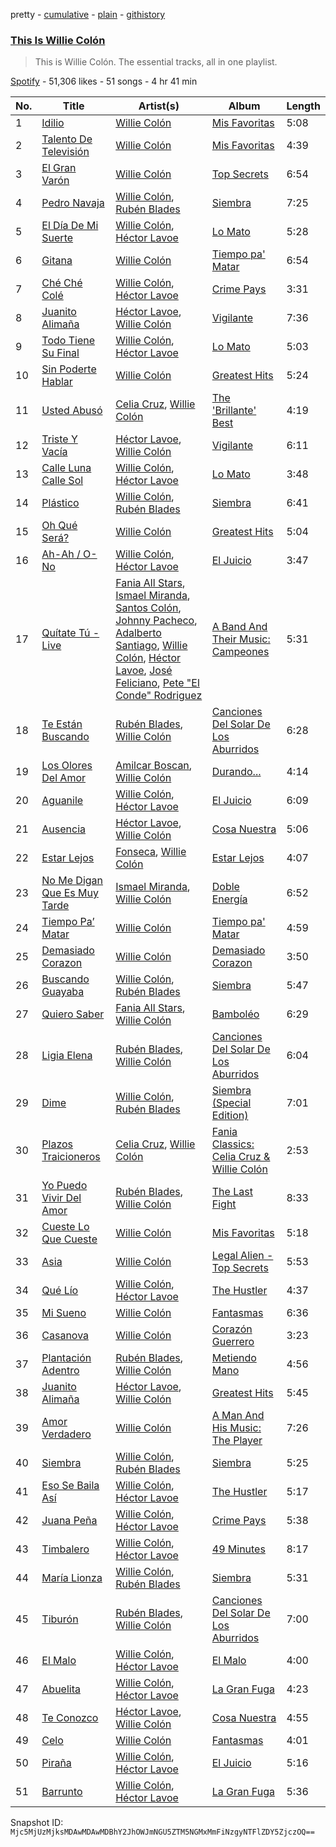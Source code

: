 pretty - [cumulative](/playlists/cumulative/37i9dQZF1DZ06evO4szWAU.md) - [plain](/playlists/plain/37i9dQZF1DZ06evO4szWAU) - [githistory](https://github.githistory.xyz/mackorone/spotify-playlist-archive/blob/main/playlists/plain/37i9dQZF1DZ06evO4szWAU)

### [This Is Willie Colón](https://open.spotify.com/playlist/37i9dQZF1DZ06evO4szWAU)

> This is Willie Colón\. The essential tracks, all in one playlist.

[Spotify](https://open.spotify.com/user/spotify) - 51,306 likes - 51 songs - 4 hr 41 min

| No. | Title | Artist(s) | Album | Length |
|---|---|---|---|---|
| 1 | [Idilio](https://open.spotify.com/track/6VQ2fI8goSX8mpSvytXkXR) | [Willie Colón](https://open.spotify.com/artist/7x5Slu7yTE5icZjNsc3OzW) | [Mis Favoritas](https://open.spotify.com/album/44rPp1bnN1eL9ld3QE1t9c) | 5:08 |
| 2 | [Talento De Televisión](https://open.spotify.com/track/3fRIuTih8bzc0vtY9fHhvF) | [Willie Colón](https://open.spotify.com/artist/7x5Slu7yTE5icZjNsc3OzW) | [Mis Favoritas](https://open.spotify.com/album/44rPp1bnN1eL9ld3QE1t9c) | 4:39 |
| 3 | [El Gran Varón](https://open.spotify.com/track/5XWfwjzFNl2pTB737fx7qr) | [Willie Colón](https://open.spotify.com/artist/7x5Slu7yTE5icZjNsc3OzW) | [Top Secrets](https://open.spotify.com/album/6ZgO4zBDcGJgLUCk2z0NLy) | 6:54 |
| 4 | [Pedro Navaja](https://open.spotify.com/track/7aKs8kWKKau0SDgaeyZMAX) | [Willie Colón](https://open.spotify.com/artist/7x5Slu7yTE5icZjNsc3OzW), [Rubén Blades](https://open.spotify.com/artist/5BwMgvRwlq61SmknvsVIQj) | [Siembra](https://open.spotify.com/album/7wOJ9RTQr05ytqROWtTPzy) | 7:25 |
| 5 | [El Día De Mi Suerte](https://open.spotify.com/track/7Kmfjms3yyhg2y56mN7EfZ) | [Willie Colón](https://open.spotify.com/artist/7x5Slu7yTE5icZjNsc3OzW), [Héctor Lavoe](https://open.spotify.com/artist/7opp16lU7VM3l2WBdGMYHP) | [Lo Mato](https://open.spotify.com/album/4TzXeIsjyPLaNvgOd84bwr) | 5:28 |
| 6 | [Gitana](https://open.spotify.com/track/4VTb5wB46sZDsfL8XgroGt) | [Willie Colón](https://open.spotify.com/artist/7x5Slu7yTE5icZjNsc3OzW) | [Tiempo pa' Matar](https://open.spotify.com/album/12fkmxSR5zWnxJqCyxDIy5) | 6:54 |
| 7 | [Ché Ché Colé](https://open.spotify.com/track/4rPtnAmfvHkVSCO2KKkiC1) | [Willie Colón](https://open.spotify.com/artist/7x5Slu7yTE5icZjNsc3OzW), [Héctor Lavoe](https://open.spotify.com/artist/7opp16lU7VM3l2WBdGMYHP) | [Crime Pays](https://open.spotify.com/album/31FDxX16G7sPB3p5bNhf8K) | 3:31 |
| 8 | [Juanito Alimaña](https://open.spotify.com/track/336Xdyzllb9WbJIC8XF90t) | [Héctor Lavoe](https://open.spotify.com/artist/7opp16lU7VM3l2WBdGMYHP), [Willie Colón](https://open.spotify.com/artist/7x5Slu7yTE5icZjNsc3OzW) | [Vigilante](https://open.spotify.com/album/0gNCmEbPNV1OJ6JIcExTB7) | 7:36 |
| 9 | [Todo Tiene Su Final](https://open.spotify.com/track/7r0ckjpJUZwOASD1VLJgS7) | [Willie Colón](https://open.spotify.com/artist/7x5Slu7yTE5icZjNsc3OzW), [Héctor Lavoe](https://open.spotify.com/artist/7opp16lU7VM3l2WBdGMYHP) | [Lo Mato](https://open.spotify.com/album/4TzXeIsjyPLaNvgOd84bwr) | 5:03 |
| 10 | [Sin Poderte Hablar](https://open.spotify.com/track/0cG5FL1bWUhhZTCaiRQVsg) | [Willie Colón](https://open.spotify.com/artist/7x5Slu7yTE5icZjNsc3OzW) | [Greatest Hits](https://open.spotify.com/album/4zAgB7K2I3oeUufUpSHwOZ) | 5:24 |
| 11 | [Usted Abusó](https://open.spotify.com/track/3FNjqlfbQ153UsLKhDIxHo) | [Celia Cruz](https://open.spotify.com/artist/2weA6hhVqTIN2gSn9PUB9U), [Willie Colón](https://open.spotify.com/artist/7x5Slu7yTE5icZjNsc3OzW) | [The 'Brillante' Best](https://open.spotify.com/album/1YTyamO7TMTaKM9vtfKk25) | 4:19 |
| 12 | [Triste Y Vacía](https://open.spotify.com/track/4eJXH4tss0nwgHlaPqMwSc) | [Héctor Lavoe](https://open.spotify.com/artist/7opp16lU7VM3l2WBdGMYHP), [Willie Colón](https://open.spotify.com/artist/7x5Slu7yTE5icZjNsc3OzW) | [Vigilante](https://open.spotify.com/album/0gNCmEbPNV1OJ6JIcExTB7) | 6:11 |
| 13 | [Calle Luna Calle Sol](https://open.spotify.com/track/1Ics9ai6jbcHHBRaTy1HiD) | [Willie Colón](https://open.spotify.com/artist/7x5Slu7yTE5icZjNsc3OzW), [Héctor Lavoe](https://open.spotify.com/artist/7opp16lU7VM3l2WBdGMYHP) | [Lo Mato](https://open.spotify.com/album/4TzXeIsjyPLaNvgOd84bwr) | 3:48 |
| 14 | [Plástico](https://open.spotify.com/track/3ZIE8flTJ6WWn8wF0YzaaQ) | [Willie Colón](https://open.spotify.com/artist/7x5Slu7yTE5icZjNsc3OzW), [Rubén Blades](https://open.spotify.com/artist/5BwMgvRwlq61SmknvsVIQj) | [Siembra](https://open.spotify.com/album/7wOJ9RTQr05ytqROWtTPzy) | 6:41 |
| 15 | [Oh Qué Será?](https://open.spotify.com/track/2n1MTLCis6qPSDKdr5XSDI) | [Willie Colón](https://open.spotify.com/artist/7x5Slu7yTE5icZjNsc3OzW) | [Greatest Hits](https://open.spotify.com/album/4zAgB7K2I3oeUufUpSHwOZ) | 5:04 |
| 16 | [Ah\-Ah / O\-No](https://open.spotify.com/track/5OmWm4rnwYwHAxWePNqaoK) | [Willie Colón](https://open.spotify.com/artist/7x5Slu7yTE5icZjNsc3OzW), [Héctor Lavoe](https://open.spotify.com/artist/7opp16lU7VM3l2WBdGMYHP) | [El Juicio](https://open.spotify.com/album/3VGeuVPBeITXJwWt2YUPZW) | 3:47 |
| 17 | [Quítate Tú \- Live](https://open.spotify.com/track/1rijHA5veEZDV5CrGLpex6) | [Fania All Stars](https://open.spotify.com/artist/1OdyhpUABf8avaZ9r8nI1u), [Ismael Miranda](https://open.spotify.com/artist/5S3BxZrK4hYN3fwsw8oumq), [Santos Colón](https://open.spotify.com/artist/3RTLdhg8OTJebOdXZ1oQsz), [Johnny Pacheco](https://open.spotify.com/artist/09947uhj2ZwU9mFXK5v50o), [Adalberto Santiago](https://open.spotify.com/artist/6tZxUxheS7w3953cQFOXkd), [Willie Colón](https://open.spotify.com/artist/7x5Slu7yTE5icZjNsc3OzW), [Héctor Lavoe](https://open.spotify.com/artist/7opp16lU7VM3l2WBdGMYHP), [José Feliciano](https://open.spotify.com/artist/7K78lVZ8XzkjfRSI7570FF), [Pete "El Conde" Rodriguez](https://open.spotify.com/artist/1Nl2RRbigQuX1TqV1tSPHa) | [A Band And Their Music: Campeones](https://open.spotify.com/album/4qKhAuom2JYxGkVw8fzFbp) | 5:31 |
| 18 | [Te Están Buscando](https://open.spotify.com/track/3BBNvpNb4uBGetyf5R34ac) | [Rubén Blades](https://open.spotify.com/artist/5BwMgvRwlq61SmknvsVIQj), [Willie Colón](https://open.spotify.com/artist/7x5Slu7yTE5icZjNsc3OzW) | [Canciones Del Solar De Los Aburridos](https://open.spotify.com/album/1szanrwjas55YHd6OzZrCs) | 6:28 |
| 19 | [Los Olores Del Amor](https://open.spotify.com/track/7IohE5vxO2AdL0Amc5b8Qc) | [Amilcar Boscan](https://open.spotify.com/artist/4xrEN4FSoIGzynaT06oB6L), [Willie Colón](https://open.spotify.com/artist/7x5Slu7yTE5icZjNsc3OzW) | [Durando...](https://open.spotify.com/album/0yNoH92hDL674j5VHPLdCQ) | 4:14 |
| 20 | [Aguanile](https://open.spotify.com/track/0pX477ap2l86BbHfKTncpM) | [Willie Colón](https://open.spotify.com/artist/7x5Slu7yTE5icZjNsc3OzW), [Héctor Lavoe](https://open.spotify.com/artist/7opp16lU7VM3l2WBdGMYHP) | [El Juicio](https://open.spotify.com/album/3VGeuVPBeITXJwWt2YUPZW) | 6:09 |
| 21 | [Ausencia](https://open.spotify.com/track/1r6oqZhRYStrYWSeGKuCFP) | [Héctor Lavoe](https://open.spotify.com/artist/7opp16lU7VM3l2WBdGMYHP), [Willie Colón](https://open.spotify.com/artist/7x5Slu7yTE5icZjNsc3OzW) | [Cosa Nuestra](https://open.spotify.com/album/2ta1doHAXdTOtLLoc02fZf) | 5:06 |
| 22 | [Estar Lejos](https://open.spotify.com/track/4lmd6jUDk3bUWkID5w0CCA) | [Fonseca](https://open.spotify.com/artist/53KTldaJ8tHSkYU3nigfwP), [Willie Colón](https://open.spotify.com/artist/7x5Slu7yTE5icZjNsc3OzW) | [Estar Lejos](https://open.spotify.com/album/6lH96T5oRD0PSBkeblpq11) | 4:07 |
| 23 | [No Me Digan Que Es Muy Tarde](https://open.spotify.com/track/5kiRyGmKOdmc2SyD3JqcSI) | [Ismael Miranda](https://open.spotify.com/artist/5S3BxZrK4hYN3fwsw8oumq), [Willie Colón](https://open.spotify.com/artist/7x5Slu7yTE5icZjNsc3OzW) | [Doble Energía](https://open.spotify.com/album/1t9CWp3ykgHF83aO4uYYmU) | 6:52 |
| 24 | [Tiempo Pa’ Matar](https://open.spotify.com/track/6LC8pFSA5K9zJVSWiVQwf8) | [Willie Colón](https://open.spotify.com/artist/7x5Slu7yTE5icZjNsc3OzW) | [Tiempo pa' Matar](https://open.spotify.com/album/12fkmxSR5zWnxJqCyxDIy5) | 4:59 |
| 25 | [Demasiado Corazon](https://open.spotify.com/track/203xPsmlzOYbPoUv4WL2kM) | [Willie Colón](https://open.spotify.com/artist/7x5Slu7yTE5icZjNsc3OzW) | [Demasiado Corazon](https://open.spotify.com/album/2IgZZffWbFgLioltFU54VE) | 3:50 |
| 26 | [Buscando Guayaba](https://open.spotify.com/track/51pnSx6vfBzV8lkLLNFFpy) | [Willie Colón](https://open.spotify.com/artist/7x5Slu7yTE5icZjNsc3OzW), [Rubén Blades](https://open.spotify.com/artist/5BwMgvRwlq61SmknvsVIQj) | [Siembra](https://open.spotify.com/album/7wOJ9RTQr05ytqROWtTPzy) | 5:47 |
| 27 | [Quiero Saber](https://open.spotify.com/track/4NSE3aImn1LeqIMpNEKwVL) | [Fania All Stars](https://open.spotify.com/artist/1OdyhpUABf8avaZ9r8nI1u), [Willie Colón](https://open.spotify.com/artist/7x5Slu7yTE5icZjNsc3OzW) | [Bamboléo](https://open.spotify.com/album/10FXtMH6uOwaTMFs9bpmY2) | 6:29 |
| 28 | [Ligia Elena](https://open.spotify.com/track/38UKG3bIB4gT3EzQqE3eEm) | [Rubén Blades](https://open.spotify.com/artist/5BwMgvRwlq61SmknvsVIQj), [Willie Colón](https://open.spotify.com/artist/7x5Slu7yTE5icZjNsc3OzW) | [Canciones Del Solar De Los Aburridos](https://open.spotify.com/album/1szanrwjas55YHd6OzZrCs) | 6:04 |
| 29 | [Dime](https://open.spotify.com/track/1qrJSmYy08r64JG7h5NG0r) | [Willie Colón](https://open.spotify.com/artist/7x5Slu7yTE5icZjNsc3OzW), [Rubén Blades](https://open.spotify.com/artist/5BwMgvRwlq61SmknvsVIQj) | [Siembra \(Special Edition\)](https://open.spotify.com/album/0eEepSVOpeDUxu5TKcaZHJ) | 7:01 |
| 30 | [Plazos Traicioneros](https://open.spotify.com/track/2JNdjO7PwLCCOI9iATKZRQ) | [Celia Cruz](https://open.spotify.com/artist/2weA6hhVqTIN2gSn9PUB9U), [Willie Colón](https://open.spotify.com/artist/7x5Slu7yTE5icZjNsc3OzW) | [Fania Classics: Celia Cruz & Willie Colón](https://open.spotify.com/album/2Aa055iU5gYEcGNe7Mo0ht) | 2:53 |
| 31 | [Yo Puedo Vivir Del Amor](https://open.spotify.com/track/0eAYoOWUKQXvuqhD8Ez7hF) | [Rubén Blades](https://open.spotify.com/artist/5BwMgvRwlq61SmknvsVIQj), [Willie Colón](https://open.spotify.com/artist/7x5Slu7yTE5icZjNsc3OzW) | [The Last Fight](https://open.spotify.com/album/20JGWasfJLuT85SK6vNjzR) | 8:33 |
| 32 | [Cueste Lo Que Cueste](https://open.spotify.com/track/4BNDskrn6uPYQAbenwJSDD) | [Willie Colón](https://open.spotify.com/artist/7x5Slu7yTE5icZjNsc3OzW) | [Mis Favoritas](https://open.spotify.com/album/44rPp1bnN1eL9ld3QE1t9c) | 5:18 |
| 33 | [Asia](https://open.spotify.com/track/55fQM5yPg6bv7mTUAok8FF) | [Willie Colón](https://open.spotify.com/artist/7x5Slu7yTE5icZjNsc3OzW) | [Legal Alien \- Top Secrets](https://open.spotify.com/album/3lrV32bX7EIcNKn4OHXrkQ) | 5:53 |
| 34 | [Qué Lío](https://open.spotify.com/track/3J4krWOV6J3mE6tNYiaqn2) | [Willie Colón](https://open.spotify.com/artist/7x5Slu7yTE5icZjNsc3OzW), [Héctor Lavoe](https://open.spotify.com/artist/7opp16lU7VM3l2WBdGMYHP) | [The Hustler](https://open.spotify.com/album/5trTLGiHIuTdRFw6DeP61C) | 4:37 |
| 35 | [Mi Sueno](https://open.spotify.com/track/7L1SGKE5a8GeCY03uY4XUS) | [Willie Colón](https://open.spotify.com/artist/7x5Slu7yTE5icZjNsc3OzW) | [Fantasmas](https://open.spotify.com/album/7dY91yvJXIeBrzDhiMnYDW) | 6:36 |
| 36 | [Casanova](https://open.spotify.com/track/6dQBpbW4zmZZwWuAB1Xiwc) | [Willie Colón](https://open.spotify.com/artist/7x5Slu7yTE5icZjNsc3OzW) | [Corazón Guerrero](https://open.spotify.com/album/49qrC2ziwxKumQm96y3cO5) | 3:23 |
| 37 | [Plantación Adentro](https://open.spotify.com/track/2OBZVLhtWun61t4Q94HcVR) | [Rubén Blades](https://open.spotify.com/artist/5BwMgvRwlq61SmknvsVIQj), [Willie Colón](https://open.spotify.com/artist/7x5Slu7yTE5icZjNsc3OzW) | [Metiendo Mano](https://open.spotify.com/album/3oOEQ4KB3ZegkjEvfHjiYn) | 4:56 |
| 38 | [Juanito Alimaña](https://open.spotify.com/track/02c7d670y3o6IvkBPazlFu) | [Héctor Lavoe](https://open.spotify.com/artist/7opp16lU7VM3l2WBdGMYHP), [Willie Colón](https://open.spotify.com/artist/7x5Slu7yTE5icZjNsc3OzW) | [Greatest Hits](https://open.spotify.com/album/4zAgB7K2I3oeUufUpSHwOZ) | 5:45 |
| 39 | [Amor Verdadero](https://open.spotify.com/track/1OW3pXLhVdMm7giLW6siEm) | [Willie Colón](https://open.spotify.com/artist/7x5Slu7yTE5icZjNsc3OzW) | [A Man And His Music: The Player](https://open.spotify.com/album/2ZUUOq0b4wMipAz9TUSqGg) | 7:26 |
| 40 | [Siembra](https://open.spotify.com/track/362GCFRPvy9wChpMudJMAx) | [Willie Colón](https://open.spotify.com/artist/7x5Slu7yTE5icZjNsc3OzW), [Rubén Blades](https://open.spotify.com/artist/5BwMgvRwlq61SmknvsVIQj) | [Siembra](https://open.spotify.com/album/7wOJ9RTQr05ytqROWtTPzy) | 5:25 |
| 41 | [Eso Se Baila Así](https://open.spotify.com/track/6idJ1C13ztOwTWnvipyTcV) | [Willie Colón](https://open.spotify.com/artist/7x5Slu7yTE5icZjNsc3OzW), [Héctor Lavoe](https://open.spotify.com/artist/7opp16lU7VM3l2WBdGMYHP) | [The Hustler](https://open.spotify.com/album/5trTLGiHIuTdRFw6DeP61C) | 5:17 |
| 42 | [Juana Peña](https://open.spotify.com/track/4GBxHI71GOyv9umXPnbs0z) | [Willie Colón](https://open.spotify.com/artist/7x5Slu7yTE5icZjNsc3OzW), [Héctor Lavoe](https://open.spotify.com/artist/7opp16lU7VM3l2WBdGMYHP) | [Crime Pays](https://open.spotify.com/album/31FDxX16G7sPB3p5bNhf8K) | 5:38 |
| 43 | [Timbalero](https://open.spotify.com/track/52Bo07jYDz6FkKnOL07x3Q) | [Willie Colón](https://open.spotify.com/artist/7x5Slu7yTE5icZjNsc3OzW), [Héctor Lavoe](https://open.spotify.com/artist/7opp16lU7VM3l2WBdGMYHP) | [49 Minutes](https://open.spotify.com/album/1T4b8OHo82V9mr8UdMTJ72) | 8:17 |
| 44 | [María Lionza](https://open.spotify.com/track/5MyPzq1IsxS1x7FkhdpJUF) | [Willie Colón](https://open.spotify.com/artist/7x5Slu7yTE5icZjNsc3OzW), [Rubén Blades](https://open.spotify.com/artist/5BwMgvRwlq61SmknvsVIQj) | [Siembra](https://open.spotify.com/album/7wOJ9RTQr05ytqROWtTPzy) | 5:31 |
| 45 | [Tiburón](https://open.spotify.com/track/7nbzvThgq44C1X56D4RZuL) | [Rubén Blades](https://open.spotify.com/artist/5BwMgvRwlq61SmknvsVIQj), [Willie Colón](https://open.spotify.com/artist/7x5Slu7yTE5icZjNsc3OzW) | [Canciones Del Solar De Los Aburridos](https://open.spotify.com/album/1szanrwjas55YHd6OzZrCs) | 7:00 |
| 46 | [El Malo](https://open.spotify.com/track/1fIjc50dmcl9PkH3E4iG4E) | [Willie Colón](https://open.spotify.com/artist/7x5Slu7yTE5icZjNsc3OzW), [Héctor Lavoe](https://open.spotify.com/artist/7opp16lU7VM3l2WBdGMYHP) | [El Malo](https://open.spotify.com/album/6ROTUtQlp130rdHDff3nhE) | 4:00 |
| 47 | [Abuelita](https://open.spotify.com/track/2N5H8pIB12voccA8FPEHZ8) | [Willie Colón](https://open.spotify.com/artist/7x5Slu7yTE5icZjNsc3OzW), [Héctor Lavoe](https://open.spotify.com/artist/7opp16lU7VM3l2WBdGMYHP) | [La Gran Fuga](https://open.spotify.com/album/5fY6IgtUM14tFh6iHwbT6l) | 4:23 |
| 48 | [Te Conozco](https://open.spotify.com/track/4QQSXJaG5mh3dGBHqXaft1) | [Héctor Lavoe](https://open.spotify.com/artist/7opp16lU7VM3l2WBdGMYHP), [Willie Colón](https://open.spotify.com/artist/7x5Slu7yTE5icZjNsc3OzW) | [Cosa Nuestra](https://open.spotify.com/album/2ta1doHAXdTOtLLoc02fZf) | 4:55 |
| 49 | [Celo](https://open.spotify.com/track/0JWnqFLENqVGs4yNss52gy) | [Willie Colón](https://open.spotify.com/artist/7x5Slu7yTE5icZjNsc3OzW) | [Fantasmas](https://open.spotify.com/album/7dY91yvJXIeBrzDhiMnYDW) | 4:01 |
| 50 | [Piraña](https://open.spotify.com/track/2SdrV0mPzc8UZ89a3Eg1z6) | [Willie Colón](https://open.spotify.com/artist/7x5Slu7yTE5icZjNsc3OzW), [Héctor Lavoe](https://open.spotify.com/artist/7opp16lU7VM3l2WBdGMYHP) | [El Juicio](https://open.spotify.com/album/3VGeuVPBeITXJwWt2YUPZW) | 5:16 |
| 51 | [Barrunto](https://open.spotify.com/track/0oCentzpU5hprEWJtggVIc) | [Willie Colón](https://open.spotify.com/artist/7x5Slu7yTE5icZjNsc3OzW), [Héctor Lavoe](https://open.spotify.com/artist/7opp16lU7VM3l2WBdGMYHP) | [La Gran Fuga](https://open.spotify.com/album/5fY6IgtUM14tFh6iHwbT6l) | 5:36 |

Snapshot ID: `Mjc5MjUzMjksMDAwMDAwMDBhY2JhOWJmNGU5ZTM5NGMxMmFiNzgyNTFlZDY5ZjczOQ==`
